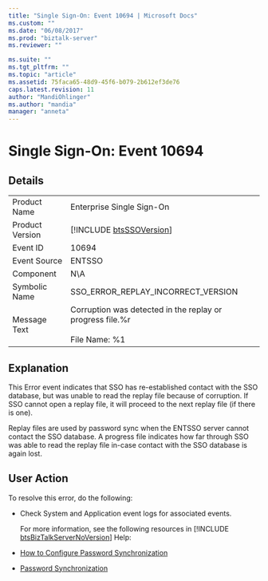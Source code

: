 ```yaml
---
title: "Single Sign-On: Event 10694 | Microsoft Docs"
ms.custom: ""
ms.date: "06/08/2017"
ms.prod: "biztalk-server"
ms.reviewer: ""

ms.suite: ""
ms.tgt_pltfrm: ""
ms.topic: "article"
ms.assetid: 75faca65-48d9-45f6-b079-2b612ef3de76
caps.latest.revision: 11
author: "MandiOhlinger"
ms.author: "mandia"
manager: "anneta"
---
```

# Single Sign-On: Event 10694
## Details  

|                 |                                                                                     |
|-----------------|-------------------------------------------------------------------------------------|
|  Product Name   |                              Enterprise Single Sign-On                              |
| Product Version |             [!INCLUDE [btsSSOVersion](../includes/btsssoversion-md.md)]             |
|    Event ID     |                                        10694                                        |
|  Event Source   |                                       ENTSSO                                        |
|    Component    |                                         N\A                                         |
|  Symbolic Name  |                         SSO_ERROR_REPLAY_INCORRECT_VERSION                          |
|  Message Text   | Corruption was detected in the replay or progress file.%r<br /><br /> File Name: %1 |

## Explanation  
 This Error event indicates that SSO has re-established contact with the SSO database, but was unable to read the replay file because of corruption. If SSO cannot open a replay file, it will proceed to the next replay file (if there is one).  

 Replay files are used by password sync when the ENTSSO server cannot contact the SSO database. A progress file indicates how far through SSO was able to read the replay file in-case contact with the SSO database is again lost.  

## User Action  
 To resolve this error, do the following:  

- Check System and Application event logs for associated events.  

  For more information, see the following resources in [!INCLUDE [btsBizTalkServerNoVersion](../includes/btsbiztalkservernoversion-md.md)] Help:  

- [How to Configure Password Synchronization](../core/how-to-configure-password-synchronization.md)  

- [Password Synchronization](../core/password-synchronization2.md)
